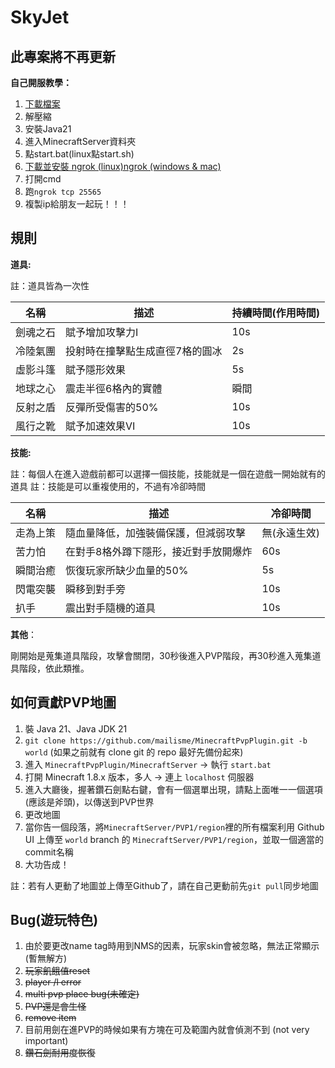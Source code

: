   # SkyJet

## 此專案將不再更新
**自己開服教學：**
1. [下載檔案](https://github.com/mailisme/SkyJet/releases/tag/v2.5.0)
2. 解壓縮
3. 安裝Java21
4. 進入MinecraftServer資料夾
5. 點start.bat(linux點start.sh)
6. [下載並安裝 ngrok (linux)](https://askie.today/ngrok-localhost-server-settings/)[ngrok (windows & mac)](https://israynotarray.com/other/20230210/1090666501/)
7. 打開cmd
8. 跑```ngrok tcp 25565```
9. 複製ip給朋友一起玩！！！

## 規則
**道具:**

註：道具皆為一次性

| 名稱   | 描述                                           |持續時間(作用時間)    |
|------|----------------------------------------------|---------------------|
| 劍魂之石 | 賦予增加攻擊力Ⅰ                                |10s|
| 冷陸氣團 | 投射時在撞擊點生成直徑7格的圓冰                   |2s|
| 虛影斗篷 | 賦予隱形效果                                   |5s|
| 地球之心 | 震走半徑6格內的實體                             |瞬間|
| 反射之盾 | 反彈所受傷害的50%                              |10s|
| 風行之靴 | 賦予加速效果Ⅵ                                 |10s|

**技能:**

註：每個人在進入遊戲前都可以選擇一個技能，技能就是一個在遊戲一開始就有的道具
註：技能是可以重複使用的，不過有冷卻時間

| 名稱   | 描述                    | 冷卻時間     |
|------|-----------------------|----------|
| 走為上策 | 隨血量降低，加強裝備保護，但減弱攻擊    | 無(永遠生效)  |
| 苦力怕 | 在對手8格外蹲下隱形，接近對手放開爆炸   | 60s |
| 瞬間治癒 | 恢復玩家所缺少血量的50%         | 5s |
| 閃電突襲 | 瞬移到對手旁         | 10s |
| 扒手  | 震出對手隨機的道具 | 10s |

**其他**：

剛開始是蒐集道具階段，攻擊會關閉，30秒後進入PVP階段，再30秒進入蒐集道具階段，依此類推。

## 如何貢獻PVP地圖

1. 裝 Java 21、Java JDK 21
2. `git clone https://github.com/mailisme/MinecraftPvpPlugin.git -b world` (如果之前就有 clone git 的 repo 最好先備份起來)
3. 進入 `MinecraftPvpPlugin/MinecraftServer` -> 執行 `start.bat`
4. 打開 Minecraft 1.8.x 版本，多人 -> 連上 `localhost` 伺服器
5. 進入大廳後，握著鑽石劍點右鍵，會有一個選單出現，請點上面唯一一個選項(應該是斧頭)，以傳送到PVP世界
6. 更改地圖
7. 當你告一個段落，將`MinecraftServer/PVP1/region`裡的所有檔案利用 Github UI 上傳至 `world` branch 的 `MinecraftServer/PVP1/region`，並取一個適當的commit名稱
9. 大功告成！
     
註：若有人更動了地圖並上傳至Github了，請在自己更動前先`git pull`同步地圖

## Bug(遊玩特色)
1. 由於要更改name tag時用到NMS的因素，玩家skin會被忽略，無法正常顯示 (暫無解方)
2. ~~玩家飢餓值reset~~
2. ~~player /l error~~
3. ~~multi pvp place bug(未確定)~~
4. ~~PVP還是會生怪~~
5. ~~remove item~~
6. 目前用劍在進PVP的時候如果有方塊在可及範圍內就會偵測不到 (not very important)
7. ~~鑽石劍耐用度恢復~~

